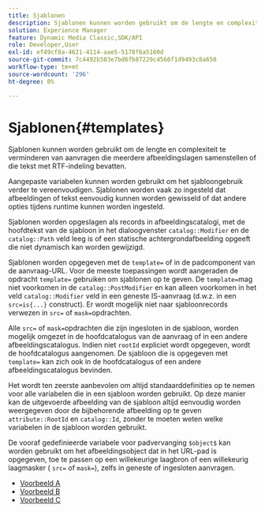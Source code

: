 ```yaml
---
title: Sjablonen
description: Sjablonen kunnen worden gebruikt om de lengte en complexiteit te verminderen van aanvragen die meerdere afbeeldingslagen samenstellen of die tekst met RTF-indeling bevatten.
solution: Experience Manager
feature: Dynamic Media Classic,SDK/API
role: Developer,User
exl-id: ef49cf8a-4621-4114-aae5-5178f6a5160d
source-git-commit: 7c4492b583e7bd6fb87229c4566f1d9493c8a650
workflow-type: tm+mt
source-wordcount: '296'
ht-degree: 0%

---
```


# Sjablonen{#templates}

Sjablonen kunnen worden gebruikt om de lengte en complexiteit te verminderen van aanvragen die meerdere afbeeldingslagen samenstellen of die tekst met RTF-indeling bevatten.

Aangepaste variabelen kunnen worden gebruikt om het sjabloongebruik verder te vereenvoudigen. Sjablonen worden vaak zo ingesteld dat afbeeldingen of tekst eenvoudig kunnen worden gewisseld of dat andere opties tijdens runtime kunnen worden ingesteld.

Sjablonen worden opgeslagen als records in afbeeldingscatalogi, met de hoofdtekst van de sjabloon in het dialoogvenster `catalog::Modifier` en de `catalog::Path` veld leeg is of een statische achtergrondafbeelding opgeeft die niet dynamisch kan worden gewijzigd.

Sjablonen worden opgegeven met de `template=` of in de padcomponent van de aanvraag-URL. Voor de meeste toepassingen wordt aangeraden de opdracht `template=` gebruiken om sjablonen op te geven. De `template=`mag niet voorkomen in de `catalog::PostModifier` en kan alleen voorkomen in het veld `catalog::Modifier` veld in een geneste IS-aanvraag (d.w.z. in een `src=is{...}` construct). Er wordt mogelijk niet naar sjabloonrecords verwezen in `src=` of `mask=`opdrachten.

Alle `src=` of `mask=`opdrachten die zijn ingesloten in de sjabloon, worden mogelijk omgezet in de hoofdcatalogus van de aanvraag of in een andere afbeeldingscatalogus. Indien niet `rootId` expliciet wordt opgegeven, wordt de hoofdcatalogus aangenomen. De sjabloon die is opgegeven met `template=` kan zich ook in de hoofdcatalogus of een andere afbeeldingscatalogus bevinden.

Het wordt ten zeerste aanbevolen om altijd standaarddefinities op te nemen voor alle variabelen die in een sjabloon worden gebruikt. Op deze manier kan de uitgevoerde afbeelding van de sjabloon altijd eenvoudig worden weergegeven door de bijbehorende afbeelding op te geven `attribute::RootId` en `catalog::Id`, zonder te moeten weten welke variabelen in de sjabloon worden gebruikt.

De vooraf gedefinieerde variabele voor padvervanging `$object$` kan worden gebruikt om het afbeeldingsobject dat in het URL-pad is opgegeven, toe te passen op een willekeurige laagbron of een willekeurig laagmasker ( `src=` of `mask=`), zelfs in geneste of ingesloten aanvragen.

* [Voorbeeld A](r-example-a.md)
* [Voorbeeld B](r-example-b.md)
* [Voorbeeld C](r-example-c.md)
